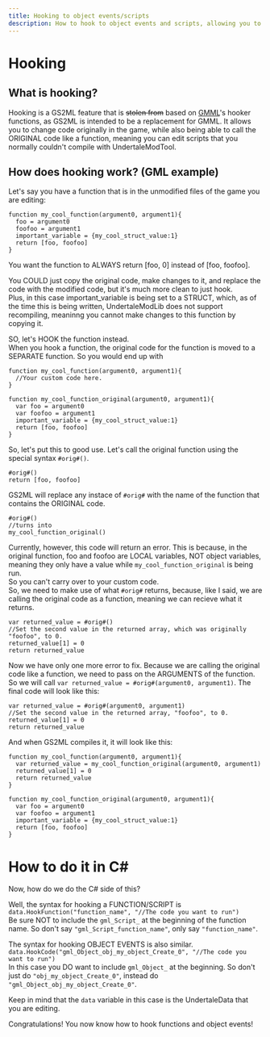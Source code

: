 ```yaml
---
title: Hooking to object events/scripts
description: How to hook to object events and scripts, allowing you to still run the original code along with custom code, and also edit code that normally can't decompile.
---
```

# Hooking

## What is hooking?
Hooking is a GS2ML feature that is ~~stolen from~~ based on [GMML](https://github.com/cgytrus/gmml)'s hooker functions, as GS2ML is intended to be a replacement for GMML. It allows you to change code originally in the game, while also being able to call the ORIGINAL code like a function, meaning you can edit scripts that you normally couldn't compile with UndertaleModTool.

## How does hooking work? (GML example)
Let's say you have a function that is in the unmodified files of the game you are editing:
```gml
function my_cool_function(argument0, argument1){
  foo = argument0
  foofoo = argument1
  important_variable = {my_cool_struct_value:1}
  return [foo, foofoo]
}
```
You want the function to ALWAYS return \[foo, 0\] instead of \[foo, foofoo\].

You COULD just copy the original code, make changes to it, and replace the code with the modified code, but it's much more clean to just hook.  
Plus, in this case important_variable is being set to a STRUCT, which, as of the time this is being written, UndertaleModLib does not support recompiling, meaninng you cannot make changes to this function by copying it.

SO, let's HOOK the function instead.  
When you hook a function, the original code for the function is moved to a SEPARATE function. So you would end up with
```gml
function my_cool_function(argument0, argument1){
  //Your custom code here.
}

function my_cool_function_original(argument0, argument1){
  var foo = argument0
  var foofoo = argument1
  important_variable = {my_cool_struct_value:1}
  return [foo, foofoo]
}
```

So, let's put this to good use. Let's call the original function using the special syntax `#orig#()`.
```gml
#orig#()
return [foo, foofoo]
```

GS2ML will replace any instace of `#orig#` with the name of the function that contains the ORIGINAL code.
```gml
#orig#()
//turns into
my_cool_function_original()
```

Currently, however, this code will return an error. This is because, in the original function, foo and foofoo are LOCAL variables, NOT object variables, meaning they only have a value while `my_cool_function_original` is being run.  
So you can't carry over to your custom code.  
So, we need to make use of what `#orig#` returns, because, like I said, we are calling the original code as a function, meaning we can recieve what it returns.  
```gnl
var returned_value = #orig#()
//Set the second value in the returned array, which was originally "foofoo", to 0.
returned_value[1] = 0
return returned_value
```

Now we have only one more error to fix. Because we are calling the original code like a function, we need to pass on the ARGUMENTS of the function.
So we will call `var returned_value = #orig#(argument0, argument1)`.
The final code will look like this:
```gml
var returned_value = #orig#(argument0, argument1)
//Set the second value in the returned array, "foofoo", to 0.
returned_value[1] = 0
return returned_value
```

And when GS2ML compiles it, it will look like this:
```gml
function my_cool_function(argument0, argument1){
  var returned_value = my_cool_function_original(argument0, argument1)
  returned_value[1] = 0
  return returned_value
}

function my_cool_function_original(argument0, argument1){
  var foo = argument0
  var foofoo = argument1
  important_variable = {my_cool_struct_value:1}
  return [foo, foofoo]
}
```

# How to do it in C#
Now, how do we do the C# side of this?  

Well, the syntax for hooking a FUNCTION/SCRIPT is  
`data.HookFunction("function_name", "//The code you want to run")`  
Be sure NOT to include the `gml_Script_` at the beginning of the function name. So don't say `"gml_Script_function_name"`, only say `"function_name"`.

The syntax for hooking OBJECT EVENTS is also similar.  
`data.HookCode("gml_Object_obj_my_object_Create_0", "//The code you want to run")`  
In this case you DO want to include `gml_Object_` at the beginning. So don't just do `"obj_my_object_Create_0"`, instead do `"gml_Object_obj_my_object_Create_0"`.

Keep in mind that the `data` variable in this case is the UndertaleData that you are editing.  


Congratulations! You now know how to hook functions and object events!

